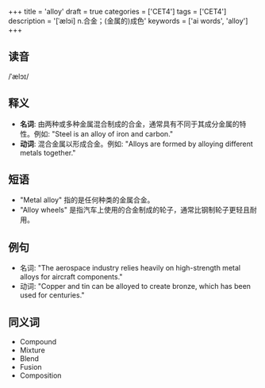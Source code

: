 +++
title = 'alloy'
draft = true
categories = ['CET4']
tags = ['CET4']
description = '[ˈælɔi] n.合金；(金属的)成色'
keywords = ['ai words', 'alloy']
+++

## 读音
/ˈælɔɪ/

## 释义
- **名词**: 由两种或多种金属混合制成的合金，通常具有不同于其成分金属的特性。例如: "Steel is an alloy of iron and carbon."
- **动词**: 混合金属以形成合金。例如: "Alloys are formed by alloying different metals together."

## 短语
- "Metal alloy" 指的是任何种类的金属合金。
- "Alloy wheels" 是指汽车上使用的合金制成的轮子，通常比钢制轮子更轻且耐用。

## 例句
- 名词: "The aerospace industry relies heavily on high-strength metal alloys for aircraft components."
- 动词: "Copper and tin can be alloyed to create bronze, which has been used for centuries."

## 同义词
- Compound
- Mixture
- Blend
- Fusion
- Composition
